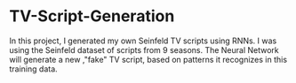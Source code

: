 # TV-Script-Generation
In this project, I generated my own Seinfeld TV scripts using RNNs. I was using the Seinfeld dataset of scripts from 9 seasons. The Neural Network  will generate a new ,"fake" TV script, based on patterns it recognizes in this training data.
